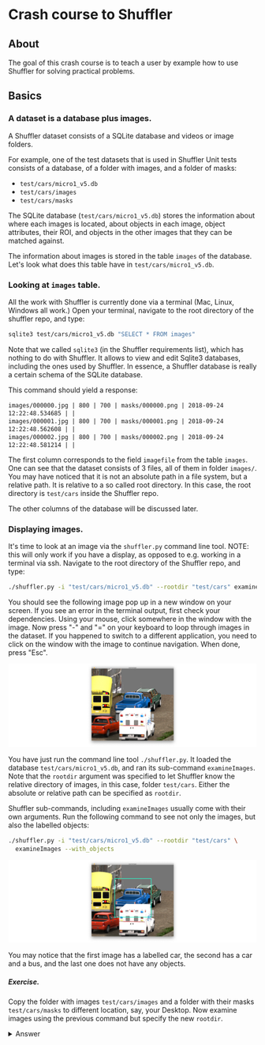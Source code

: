 # Crash course to Shuffler

## About

The goal of this crash course is to teach a user by example how to use Shuffler
for solving practical problems.

## Basics

### A dataset is a database plus images.

A Shuffler dataset consists of a SQLite database and videos or image folders.

For example, one of the test datasets that is used in Shuffler Unit tests
consists of a database, of a folder with images, and a folder of masks:

- `test/cars/micro1_v5.db`
- `test/cars/images`
- `test/cars/masks`

The SQLite database (`test/cars/micro1_v5.db`) stores the information about
where each images is located, about objects in each image, object attributes,
their ROI, and objects in the other images that they can be matched against.

The information about images is stored in the table `images` of the database.
Let's look what does this table have in `test/cars/micro1_v5.db`.

### Looking at `images` table.

All the work with Shuffler is currently done via a terminal (Mac, Linux, Windows
all work.) Open your terminal, navigate to the root directory of the shuffler
repo, and type:

```bash
sqlite3 test/cars/micro1_v5.db "SELECT * FROM images"
```

Note that we called `sqlite3` (in the Shuffler requirements list), which has
nothing to do with Shuffler. It allows to view and edit Sqlite3 databases,
including the ones used by Shuffler. In essence, a Shuffler database is really
a certain schema of the SQLite database.

This command should yield a response:

```
images/000000.jpg | 800 | 700 | masks/000000.png | 2018-09-24 12:22:48.534685 | |
images/000001.jpg | 800 | 700 | masks/000001.png | 2018-09-24 12:22:48.562608 | |
images/000002.jpg | 800 | 700 | masks/000002.png | 2018-09-24 12:22:48.581214 | |
```

The first column corresponds to the field `imagefile` from the table `images`.
One can see that the dataset consists of 3 files, all of them in folder
`images/`. You may have noticed that it is not an absolute path in a file
system, but a relative path. It is relative to a so called root directory.
In this case, the root directory is `test/cars` inside the Shuffler repo.

The other columns of the database will be discussed later.

### Displaying images.

It's time to look at an image via the `shuffler.py` command line tool.
NOTE: this will only work if you have a display, as opposed to e.g. working in
a terminal via ssh.
Navigate to the root directory of the Shuffler repo, and type:

```bash
./shuffler.py -i "test/cars/micro1_v5.db" --rootdir "test/cars" examineImages
```

You should see the following image pop up in a new window on your screen.
If you see an error in the terminal output, first check your dependencies.
Using your mouse, click somewhere in the window with the image.
Now press "-" and "=" on your keyboard to loop through images in the dataset.
If you happened to switch to a different application, you need to click on
the window with the image to continue navigation.
When done, press "Esc".

![test cars micro db](Crash-course/cars-micro-image1-1500x500.png)

You have just run the command line tool `./shuffler.py`. It loaded the database
`test/cars/micro1_v5.db`, and ran its sub-command `examineImages`.
Note that the `rootdir` argument was specified to let Shuffler know the relative
directory of images, in this case, folder `test/cars`. Either the absolute or
relative path can be specified as `rootdir`.

Shuffler sub-commands, including `examineImages` usually come with their own
arguments. Run the following command to see not only the images, but also
the labelled objects:

```bash
./shuffler.py -i "test/cars/micro1_v5.db" --rootdir "test/cars" \
  examineImages --with_objects
```

![test cars micro db with objects](Crash-course/cars-micro-image2-1500x500.png)

You may notice that the first image has a labelled car, the second has a car
and a bus, and the last one does not have any objects.

##### Exercise.

Copy the folder with images `test/cars/images` and a folder with their masks
`test/cars/masks` to different location, say, your Desktop.
Now examine images using the previous command but specify the new
`rootdir`.

<details>
  <summary>Answer</summary>

In my case the new image folder is at `$HOME/Desktop`.

```bash
./shuffler.py -i "test/cars/micro1_v5.db" --rootdir $HOME"/Desktop" examineImages
```

</details>


<!-- ##### Objects table. -->




